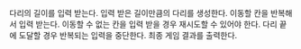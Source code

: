 다리의 길이를 입력 받는다.
입력 받은 길이만큼의 다리를 생성한다.
이동할 칸을 반복해서 입력 받는다.
이동할 수 없는 칸을 입력 받을 경우 재시도할 수 있어야 한다.
다리 끝에 도달할 경우 반복되는 입력을 중단한다.
최종 게임 결과를 출력한다.
